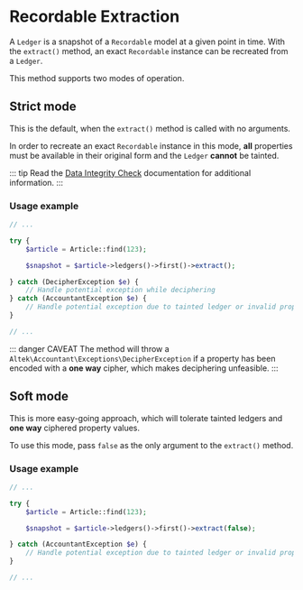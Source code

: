 # Recordable Extraction
A `Ledger` is a snapshot of a `Recordable` model at a given point in time.
With the `extract()` method, an exact `Recordable` instance can be recreated from a `Ledger`.

This method supports two modes of operation.

## Strict mode
This is the default, when the `extract()` method is called with no arguments.

In order to recreate an exact `Recordable` instance in this mode, **all** properties must be available in their original form and the `Ledger` **cannot** be tainted.

::: tip
Read the [Data Integrity Check](data-integrity-check.md) documentation for additional information.
:::

### Usage example
```php
// ...

try {
    $article = Article::find(123);

    $snapshot = $article->ledgers()->first()->extract();

} catch (DecipherException $e) {
    // Handle potential exception while deciphering
} catch (AccountantException $e) {
    // Handle potential exception due to tainted ledger or invalid property/cipher implementation
}

// ...
```

::: danger CAVEAT
The method will throw a `Altek\Accountant\Exceptions\DecipherException` if a property has been encoded with a **one way** cipher, which makes deciphering unfeasible.
:::

## Soft mode
This is more easy-going approach, which will tolerate tainted ledgers and **one way** ciphered property values.
 
To use this mode, pass `false` as the only argument to the `extract()` method.

### Usage example
```php
// ...

try {
    $article = Article::find(123);

    $snapshot = $article->ledgers()->first()->extract(false);

} catch (AccountantException $e) {
    // Handle potential exception due to tainted ledger or invalid property/cipher implementation
}

// ...
```
